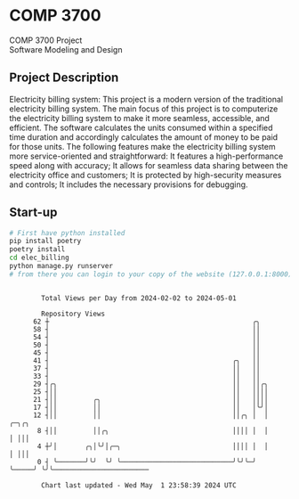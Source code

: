 # COMP 3700
COMP 3700 Project  
Software Modeling and Design
## Project Description
Electricity billing system: This project is a modern version of the traditional electricity billing system. The main focus of this project is to computerize the electricity billing system to make it more seamless, accessible, and efficient. The software calculates the units consumed within a specified time duration and accordingly calculates the amount of money to be paid for those units. The following features make the electricity billing system more service-oriented and straightforward: It features a high-performance speed along with accuracy; It allows for seamless data sharing between the electricity office and customers; It is protected by high-security measures and controls; It includes the necessary provisions for debugging.

## Start-up
```bash
# First have python installed
pip install poetry
poetry install
cd elec_billing
python manage.py runserver
# from there you can login to your copy of the website (127.0.0.1:8000), default creds are admin/admin
```

```

        Total Views per Day from 2024-02-02 to 2024-05-01

        Repository Views
      62 ┼                                                   ╭╮
      58 ┤                                                   ││
      54 ┤                                                   ││
      50 ┤                                                   ││
      45 ┤                                                   ││
      41 ┤                                              ╭╮   ││
      37 ┤                                              ││   ││
      33 ┤                                              ││   ││
      29 ┤╭╮                                            ││   ││╭╮
      25 ┤││                                            ││   ││││
      21 ┤││         ╭╮                                 ││   ││││
      17 ┤││         ││                                 ││   │╰╯│
      12 ┤││         ││                                 ││╭╮ │  │     ╭─╮╭╮
       8 ┤││         ││╭╮                               ││││ │  │     │ │││
       4 ┼╯│       ╭╮│╰╯│╭─╮                            ││││ │  │     │ │││
       0 ┤ ╰───────╯╰╯  ╰╯ ╰────────────────────────────╯╰╯╰─╯  ╰─────╯ ╰╯╰────────────────────────

        Chart last updated - Wed May  1 23:58:39 2024 UTC
        
```
